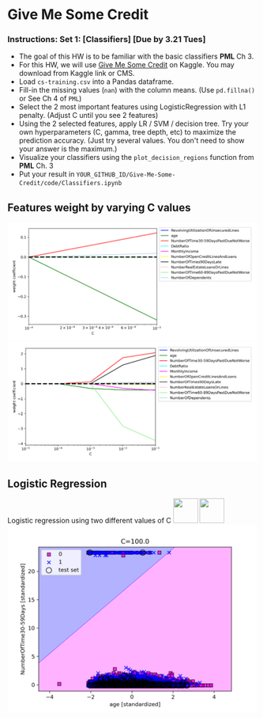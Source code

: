 # Give Me Some Credit

### Instructions: Set 1: [Classifiers] [Due by 3.21 Tues]
  * The goal of this HW is to be familiar with the basic classifiers __PML__ Ch 3. 
  * For this HW, we will use [Give Me Some Credit]([http://archive.ics.uci.edu/ml/datasets/Polish+companies+bankruptcy+data](https://www.kaggle.com/datasets/brycecf/give-me-some-credit-dataset)) on Kaggle. You may download from Kaggle link or CMS.
  * Load `cs-training.csv` into a Pandas dataframe.
  * Fill-in the missing values (`nan`) with the column means. (Use `pd.fillna()` or See Ch 4 of `PML`)
  * Select the 2 most important features using LogisticRegression with L1 penalty. (Adjust C until you see 2 features)
  * Using the 2 selected features, apply LR / SVM / decision tree. Try your own hyperparameters (C, gamma, tree depth, etc) to maximize the prediction accuracy. (Just try several values. You don't need to show your answer is the maximum.)
  * Visualize your classifiers using the `plot_decision_regions` function from __PML__ Ch. 3
  * Put your result in `YOUR_GITHUB_ID/Give-Me-Some-Credit/code/Classifiers.ipynb`


## Features weight by varying C values
![Features](https://github.com/martinbandung/Give-Me-Some-Credit/blob/main/code/images/plot_C2.png)
![Features more C range](https://github.com/martinbandung/Give-Me-Some-Credit/blob/main/code/images/plot_C.png)

## Logistic Regression
Logistic regression using two different values of C
<img src="[https://your-image-url.type](https://github.com/martinbandung/Give-Me-Some-Credit/blob/main/code/images/lr01.png)" width="50" height="50">
<img src="[https://your-image-url.type](https://github.com/martinbandung/Give-Me-Some-Credit/blob/main/code/images/lr02.png)" width="50" height="50">
![Features more C range](https://github.com/martinbandung/Give-Me-Some-Credit/blob/main/code/images/lr02.png)
